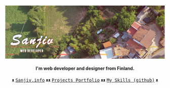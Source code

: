 
<a href="https://github.com/eync/" title="Github homepage"><img src="https://github.com/eync/eync/blob/master/sgithub2.png" title="Sanjiv Web Designer"></a>


<div align="center">
    <h4> I'm web developer and designer from Finland. </h4> 
    ᴥ <a href="https://sanjiv.info/" title="Sanjiv's Homepage"><kbd>Sanjiv.info</kbd></a> ᴥᴥ <a href="https://sanjiv.info/projects.html" title="Projects"><kbd>Projects Portfolio</kbd></a> ᴥᴥ <a href="https://github.com/eync/skills" title="Skills"><kbd>My Skills (github)</kbd></a> ᴥ
</div>

